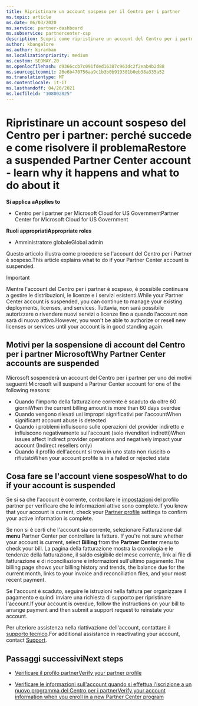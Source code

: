 ```yaml
---
title: Ripristinare un account sospeso per il Centro per i partner
ms.topic: article
ms.date: 06/03/2020
ms.service: partner-dashboard
ms.subservice: partnercenter-csp
description: Scopri come ripristinare un account del Centro per i partner sospeso, perché si verifica la sospensione e come puoi usare il tuo account durante la sospensione.
author: kbangalore
ms.author: kiranban
ms.localizationpriority: medium
ms.custom: SEOMAY.20
ms.openlocfilehash: d9366ccb7c091fded16387c963dc2f2eab4b2d88
ms.sourcegitcommit: 26e6b470756aa9c1b3b0b919301b0eb38a335a52
ms.translationtype: MT
ms.contentlocale: it-IT
ms.lasthandoff: 04/26/2021
ms.locfileid: "108002825"
---
```

# <a name="restore-a-suspended-partner-center-account---learn-why-it-happens-and-what-to-do-about-it"></a><span data-ttu-id="504a0-103">Ripristinare un account sospeso del Centro per i partner: perché succede e come risolvere il problema</span><span class="sxs-lookup"><span data-stu-id="504a0-103">Restore a suspended Partner Center account - learn why it happens and what to do about it</span></span>

<span data-ttu-id="504a0-104">**Si applica a**</span><span class="sxs-lookup"><span data-stu-id="504a0-104">**Applies to**</span></span>

- <span data-ttu-id="504a0-105">Centro per i partner per Microsoft Cloud for US Government</span><span class="sxs-lookup"><span data-stu-id="504a0-105">Partner Center for Microsoft Cloud for US Government</span></span>

<span data-ttu-id="504a0-106">**Ruoli appropriati**</span><span class="sxs-lookup"><span data-stu-id="504a0-106">**Appropriate roles**</span></span>

- <span data-ttu-id="504a0-107">Amministratore globale</span><span class="sxs-lookup"><span data-stu-id="504a0-107">Global admin</span></span>

<span data-ttu-id="504a0-108">Questo articolo illustra come procedere se l'account del Centro per i Partner è sospeso.</span><span class="sxs-lookup"><span data-stu-id="504a0-108">This article explains what to do if your Partner Center account is suspended.</span></span>

> [!IMPORTANT]  
> <span data-ttu-id="504a0-109">Mentre l'account del Centro per i partner è sospeso, è possibile continuare a gestire le distribuzioni, le licenze e i servizi esistenti.</span><span class="sxs-lookup"><span data-stu-id="504a0-109">While your Partner Center account is suspended, you can continue to manage your existing deployments, licenses, and services.</span></span> <span data-ttu-id="504a0-110">Tuttavia, non sarà possibile autorizzare o rivendere nuovi servizi o licenze fino a quando l'account non sarà di nuovo attivo.</span><span class="sxs-lookup"><span data-stu-id="504a0-110">However, you won't be able to authorize or resell new licenses or services until your account is in good standing again.</span></span>

## <a name="why-partner-center-accounts-are-suspended"></a><span data-ttu-id="504a0-111">Motivi per la sospensione di account del Centro per i partner Microsoft</span><span class="sxs-lookup"><span data-stu-id="504a0-111">Why Partner Center accounts are suspended</span></span>

<span data-ttu-id="504a0-112">Microsoft sospenderà un account del Centro per i partner per uno dei motivi seguenti:</span><span class="sxs-lookup"><span data-stu-id="504a0-112">Microsoft will suspend a Partner Center account for one of the following reasons:</span></span>

- <span data-ttu-id="504a0-113">Quando l'importo della fatturazione corrente è scaduto da oltre 60 giorni</span><span class="sxs-lookup"><span data-stu-id="504a0-113">When the current billing amount is more than 60 days overdue</span></span>
- <span data-ttu-id="504a0-114">Quando vengono rilevati usi impropri significativi per l'account</span><span class="sxs-lookup"><span data-stu-id="504a0-114">When significant account abuse is detected</span></span>
- <span data-ttu-id="504a0-115">Quando i problemi influiscono sulle operazioni del provider indiretto e influiscono negativamente sull'account (solo rivenditori indiretti)</span><span class="sxs-lookup"><span data-stu-id="504a0-115">When issues affect Indirect provider operations and negatively impact your account (Indirect resellers only)</span></span>
- <span data-ttu-id="504a0-116">Quando il profilo dell'account si trova in uno stato non riuscito o rifiutato</span><span class="sxs-lookup"><span data-stu-id="504a0-116">When your account profile is in a failed or rejected state</span></span>

## <a name="what-to-do-if-your-account-is-suspended"></a><span data-ttu-id="504a0-117">Cosa fare se l'account viene sospeso</span><span class="sxs-lookup"><span data-stu-id="504a0-117">What to do if your account is suspended</span></span>

<span data-ttu-id="504a0-118">Se si sa che l'account è corrente, controllare le [impostazioni](https://partner.microsoft.com/pcv/accountsettings/partnerprofile) del profilo partner per verificare che le informazioni attive sono complete.</span><span class="sxs-lookup"><span data-stu-id="504a0-118">If you know that your account is current, check your [Partner profile](https://partner.microsoft.com/pcv/accountsettings/partnerprofile) settings to confirm your active information is complete.</span></span> 

<span data-ttu-id="504a0-119">Se non si è certi che l'account sia corrente, selezionare Fatturazione dal **menu** Partner Center per controllare la fattura. </span><span class="sxs-lookup"><span data-stu-id="504a0-119">If you're not sure whether your account is current, select **Billing** from the **Partner Center** menu to check your bill.</span></span> <span data-ttu-id="504a0-120">La pagina della fatturazione mostra la cronologia e le tendenze della fatturazione, il saldo esigibile del mese corrente, link ai file di fatturazione e di riconciliazione e informazioni sull'ultimo pagamento.</span><span class="sxs-lookup"><span data-stu-id="504a0-120">The billing page shows your billing history and trends, the balance due for the current month, links to your invoice and reconciliation files, and your most recent payment.</span></span>

<span data-ttu-id="504a0-121">Se l'account è scaduto, seguire le istruzioni nella fattura per organizzare il pagamento e quindi inviare una richiesta di supporto per ripristinare l'account.</span><span class="sxs-lookup"><span data-stu-id="504a0-121">If your account is overdue, follow the instructions on your bill to arrange payment and then submit a support request to reinstate your account.</span></span> 

<span data-ttu-id="504a0-122">Per ulteriore assistenza nella riattivazione dell'account, contattare il [supporto tecnico](https://partner.microsoft.com/dashboard/support/csp/servicerequests/create).</span><span class="sxs-lookup"><span data-stu-id="504a0-122">For additional assistance in reactivating your account, contact [Support](https://partner.microsoft.com/dashboard/support/csp/servicerequests/create).</span></span>

## <a name="next-steps"></a><span data-ttu-id="504a0-123">Passaggi successivi</span><span class="sxs-lookup"><span data-stu-id="504a0-123">Next steps</span></span>

- [<span data-ttu-id="504a0-124">Verificare il profilo partner</span><span class="sxs-lookup"><span data-stu-id="504a0-124">Verify your partner profile</span></span>](update-your-partner-profile.md)

- [<span data-ttu-id="504a0-125">Verificare le informazioni sull'account quando si effettua l'iscrizione a un nuovo programma del Centro per i partner</span><span class="sxs-lookup"><span data-stu-id="504a0-125">Verify your account information when you enroll in a new Partner Center program</span></span>](verification-responses.md)
